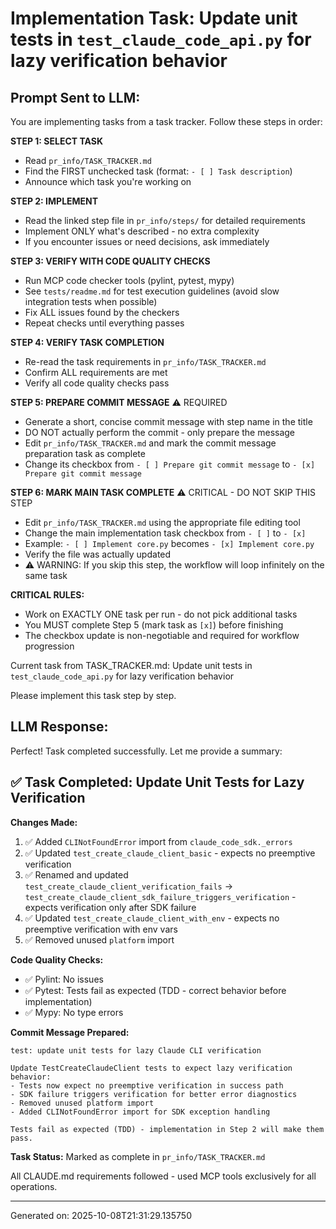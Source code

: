 # Implementation Task: Update unit tests in `test_claude_code_api.py` for lazy verification behavior

## Prompt Sent to LLM:
You are implementing tasks from a task tracker. Follow these steps in order:

**STEP 1: SELECT TASK**
- Read `pr_info/TASK_TRACKER.md`
- Find the FIRST unchecked task (format: `- [ ] Task description`)
- Announce which task you're working on

**STEP 2: IMPLEMENT**
- Read the linked step file in `pr_info/steps/` for detailed requirements
- Implement ONLY what's described - no extra complexity
- If you encounter issues or need decisions, ask immediately

**STEP 3: VERIFY WITH CODE QUALITY CHECKS**
- Run MCP code checker tools (pylint, pytest, mypy)
- See `tests/readme.md` for test execution guidelines (avoid slow integration tests when possible)
- Fix ALL issues found by the checkers
- Repeat checks until everything passes

**STEP 4: VERIFY TASK COMPLETION**
- Re-read the task requirements in `pr_info/TASK_TRACKER.md`
- Confirm ALL requirements are met
- Verify all code quality checks pass

**STEP 5: PREPARE COMMIT MESSAGE** ⚠️ REQUIRED
- Generate a short, concise commit message with step name in the title
- DO NOT actually perform the commit - only prepare the message
- Edit `pr_info/TASK_TRACKER.md` and mark the commit message preparation task as complete
- Change its checkbox from `- [ ] Prepare git commit message` to `- [x] Prepare git commit message`

**STEP 6: MARK MAIN TASK COMPLETE** ⚠️ CRITICAL - DO NOT SKIP THIS STEP
- Edit `pr_info/TASK_TRACKER.md` using the appropriate file editing tool
- Change the main implementation task checkbox from `- [ ]` to `- [x]`
- Example: `- [ ] Implement core.py` becomes `- [x] Implement core.py`
- Verify the file was actually updated
- ⚠️ WARNING: If you skip this step, the workflow will loop infinitely on the same task

**CRITICAL RULES:**
- Work on EXACTLY ONE task per run - do not pick additional tasks
- You MUST complete Step 5 (mark task as `[x]`) before finishing
- The checkbox update is non-negotiable and required for workflow progression

Current task from TASK_TRACKER.md: Update unit tests in `test_claude_code_api.py` for lazy verification behavior

Please implement this task step by step.

## LLM Response:
Perfect! Task completed successfully. Let me provide a summary:

## ✅ Task Completed: Update Unit Tests for Lazy Verification

**Changes Made:**
1. ✅ Added `CLINotFoundError` import from `claude_code_sdk._errors`
2. ✅ Updated `test_create_claude_client_basic` - expects no preemptive verification
3. ✅ Renamed and updated `test_create_claude_client_verification_fails` → `test_create_claude_client_sdk_failure_triggers_verification` - expects verification only after SDK failure
4. ✅ Updated `test_create_claude_client_with_env` - expects no preemptive verification with env vars
5. ✅ Removed unused `platform` import

**Code Quality Checks:**
- ✅ Pylint: No issues
- ✅ Pytest: Tests fail as expected (TDD - correct behavior before implementation)
- ✅ Mypy: No type errors

**Commit Message Prepared:**
```
test: update unit tests for lazy Claude CLI verification

Update TestCreateClaudeClient tests to expect lazy verification behavior:
- Tests now expect no preemptive verification in success path
- SDK failure triggers verification for better error diagnostics
- Removed unused platform import
- Added CLINotFoundError import for SDK exception handling

Tests fail as expected (TDD) - implementation in Step 2 will make them pass.
```

**Task Status:** Marked as complete in `pr_info/TASK_TRACKER.md`

All CLAUDE.md requirements followed - used MCP tools exclusively for all operations.

---
Generated on: 2025-10-08T21:31:29.135750